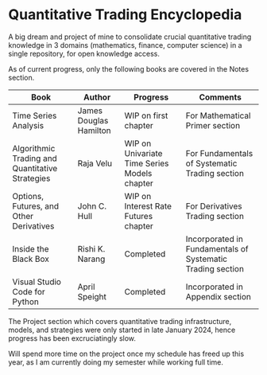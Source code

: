 # Quantitative Trading Encyclopedia

A big dream and project of mine to consolidate crucial quantitative trading knowledge in 3 domains (mathematics, finance, computer science) in a single repository, for open knowledge access.

As of current progress, only the following books are covered in the Notes section.

| Book | Author | Progress | Comments |
| ----- | ----- | ----- | ----- |
| Time Series Analysis | James Douglas Hamilton | WIP on first chapter | For Mathematical Primer section |
| Algorithmic Trading and Quantitative Strategies | Raja Velu | WIP on Univariate Time Series Models chapter | For Fundamentals of Systematic Trading section |
| Options, Futures, and Other Derivatives | John C. Hull | WIP on Interest Rate Futures chapter | For Derivatives Trading section |
| Inside the Black Box | Rishi K. Narang | Completed | Incorporated in Fundamentals of Systematic Trading section |
| Visual Studio Code for Python | April Speight | Completed | Incorporated in Appendix section |


The Project section which covers quantitative trading infrastructure, models, and strategies were only started in late January 2024, hence progress has been excruciatingly slow.

Will spend more time on the project once my schedule has freed up this year, as I am currently doing my semester while working full time.